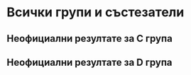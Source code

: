 # Всички групи и състезатели
## Неофициални резултате за C група
## Неофициални резултате за D група
